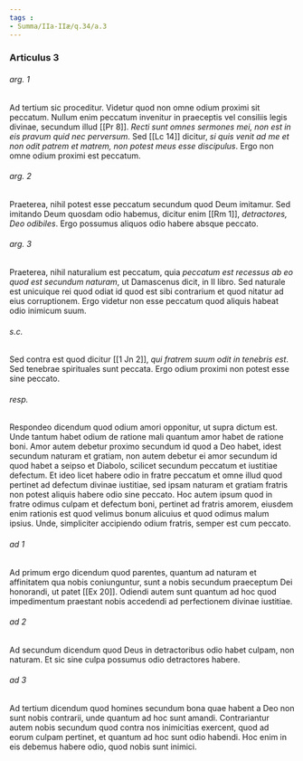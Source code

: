```yaml
---
tags : 
- Summa/IIa-IIæ/q.34/a.3
---
```


### Articulus 3

###### arg. 1
Ad tertium sic proceditur. Videtur quod non omne odium proximi sit peccatum. Nullum enim peccatum invenitur in praeceptis vel consiliis legis divinae, secundum illud [[Pr 8]]. *Recti sunt omnes sermones mei, non est in eis pravum quid nec perversum*. Sed [[Lc 14]] dicitur, *si quis venit ad me et non odit patrem et matrem, non potest meus esse discipulus*. Ergo non omne odium proximi est peccatum.

###### arg. 2
Praeterea, nihil potest esse peccatum secundum quod Deum imitamur. Sed imitando Deum quosdam odio habemus, dicitur enim [[Rm 1]], *detractores, Deo odibiles*. Ergo possumus aliquos odio habere absque peccato.

###### arg. 3
Praeterea, nihil naturalium est peccatum, quia *peccatum est recessus ab eo quod est secundum naturam*, ut Damascenus dicit, in II libro. Sed naturale est unicuique rei quod odiat id quod est sibi contrarium et quod nitatur ad eius corruptionem. Ergo videtur non esse peccatum quod aliquis habeat odio inimicum suum.

###### s.c.
Sed contra est quod dicitur [[1 Jn 2]], *qui fratrem suum odit in tenebris est*. Sed tenebrae spirituales sunt peccata. Ergo odium proximi non potest esse sine peccato.

###### resp.
Respondeo dicendum quod odium amori opponitur, ut supra dictum est. Unde tantum habet odium de ratione mali quantum amor habet de ratione boni. Amor autem debetur proximo secundum id quod a Deo habet, idest secundum naturam et gratiam, non autem debetur ei amor secundum id quod habet a seipso et Diabolo, scilicet secundum peccatum et iustitiae defectum. Et ideo licet habere odio in fratre peccatum et omne illud quod pertinet ad defectum divinae iustitiae, sed ipsam naturam et gratiam fratris non potest aliquis habere odio sine peccato. Hoc autem ipsum quod in fratre odimus culpam et defectum boni, pertinet ad fratris amorem, eiusdem enim rationis est quod velimus bonum alicuius et quod odimus malum ipsius. Unde, simpliciter accipiendo odium fratris, semper est cum peccato.

###### ad 1
Ad primum ergo dicendum quod parentes, quantum ad naturam et affinitatem qua nobis coniunguntur, sunt a nobis secundum praeceptum Dei honorandi, ut patet [[Ex 20]]. Odiendi autem sunt quantum ad hoc quod impedimentum praestant nobis accedendi ad perfectionem divinae iustitiae.

###### ad 2
Ad secundum dicendum quod Deus in detractoribus odio habet culpam, non naturam. Et sic sine culpa possumus odio detractores habere.

###### ad 3
Ad tertium dicendum quod homines secundum bona quae habent a Deo non sunt nobis contrarii, unde quantum ad hoc sunt amandi. Contrariantur autem nobis secundum quod contra nos inimicitias exercent, quod ad eorum culpam pertinet, et quantum ad hoc sunt odio habendi. Hoc enim in eis debemus habere odio, quod nobis sunt inimici.

